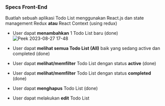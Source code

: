 ### Specs Front-End

Buatlah sebuah aplikasi Todo List menggunakan React.js dan state management Redux **atau** React Context (using redux)

- User dapat **menambahkan** 1 Todo List baru (done)
   ![Peek 2023-08-27 17-48](https://github.com/mohammedazez/todo-list-skilvul-fe/assets/37678093/07663d20-9c8d-4bed-aba9-94a733814bd6)

- User dapat **melihat semua Todo List (All)** baik yang sedang active dan completed (done)

- User dapat **melihat/memfilter** Todo List dengan status **active** (done)

- User dapat **melihat/memfilter** Todo List dengan status **completed** (done)

- User dapat **menghapus** Todo List (done)

- User dapat melakukan **edit** Todo List
